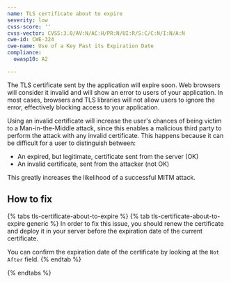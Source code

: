 ```yaml
---
name: TLS certificate about to expire
severity: low
cvss-score: ''
cvss-vector: CVSS:3.0/AV:N/AC:H/PR:N/UI:R/S:C/C:N/I:N/A:N
cwe-id: CWE-324
cwe-name: Use of a Key Past its Expiration Date
compliance:
  owasp10: A2

---            
```


The TLS certificate sent by the application will expire soon. Web browsers will consider it invalid and will show an error to users of your application. In most cases, browsers and TLS libraries will not allow users to ignore the error, effectively blocking access to your application.

Using an invalid certificate will increase the user's chances of being victim to a Man-in-the-Middle attack, since this enables a malicious third party to perform the attack with any invalid certificate. This happens because it can be difficult for a user to distinguish between:

 * An expired, but legitimate, certificate sent from the server (OK)
 * An invalid certificate, sent from the attacker (not OK)

This greatly increases the likelihood of a successful MITM attack.

## How to fix

{% tabs tls-certificate-about-to-expire %}
{% tab tls-certificate-about-to-expire generic %}
In order to fix this issue, you should renew the certificate and deploy it in your server before the expiration date of the current certificate. 

You can confirm the expiration date of the certificate by looking at the ```Not After``` field.
{% endtab %}

{% endtabs %}
